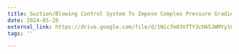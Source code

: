 ```yaml
---
title: Suction/Blowing Control System To Impose Complex Pressure Gradients In A Wind Tunnel
date: 2024-05-28
external_link: https://drive.google.com/file/d/1Nic7m03VfTY3cHA5JWMYy1GJFvIIpqcJ/view?usp=sharing
tags: ''

---
```




<!--more-->
